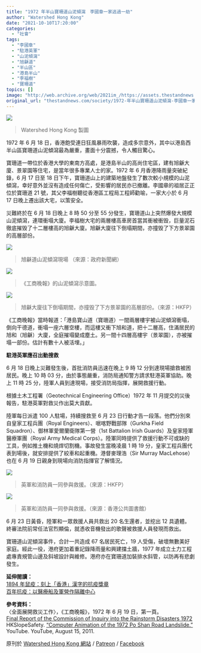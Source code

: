 ```yaml
---
title: "1972 年半山寶珊道山泥傾瀉　李國章一家逃過一劫"
author: "Watershed Hong Kong"
date: "2021-10-10T17:20:00"
categories:
  - "社會"
tags:
  - "李國章"
  - "駐港英軍"
  - "山泥傾瀉"
  - "旭龢道"
  - "半山區"
  - "港島半山"
  - "李福樹"
  - "寶珊道"
topics: []
image: "http://web.archive.org/web/2021im_/https://assets.thestandnews.com/media/photos/01535628474573482485.png"
original_url: "thestandnews.com/society/1972-年半山寶珊道山泥傾瀉-李國章一家逃過一劫"
---
```

![](http://web.archive.org/web/2021im_/https://assets.thestandnews.com/media/photos/01535628474573482485.png)
> Watershed Hong Kong 製圖

1972 年 6 月 18 日，香港飽受連日狂風暴雨吹襲，造成多宗意外，其中以港島西半山區寶珊道山泥傾瀉最為嚴重，畫面十分震撼，令人觸目驚心。

寶珊道一帶位於香港大學的東南方高處，是港島半山的高尚住宅區，建有旭龢大廈、景翠園等住宅，是當年很多專業人士的家。1972 年 6 月香港降雨量突破紀錄，6 月 17 日至 18 日下午，寶珊道山上的建築地盤發生了數次較小規模的山泥傾瀉，幸好意外並沒有造成任何傷亡，受影響的居民亦已撤離。李國章的祖居正正位於寶珊道 21 號，其父李福樹聽從香港區工程局工程師勸喻，一家大小於 6 月 17 日晚上遷出該大宅，以策安全。

災難終於在 6 月 18 日晚上 8 時 50 分至 55 分發生，寶珊道山上突然爆發大規模山泥傾瀉，連環衝塌大廈。李福樹大宅的兩層樓高車房首當其衝被衝毁，巨量泥石徹底摧毁了十二層樓高的旭龢大廈。旭龢大廈往下倒塌期間，亦撞毁了下方景翠園的高層部份。

![](http://web.archive.org/web/2021im_/https://www.watershedhk.com/wp-content/uploads/2021/10/%E6%97%AD%E9%BE%A2%E9%81%93%E5%B1%B1%E6%B3%A5%E5%82%BE%E7%80%89%E7%8F%BE%E5%A0%B4-%E4%BE%86%E6%BA%90-%E6%94%BF%E5%BA%9C%E6%96%B0%E8%81%9E%E7%B6%B2-1.jpg)
> 旭龢道山泥傾瀉現場 （來源：政府新聞網）

![](http://web.archive.org/web/2021im_/https://www.watershedhk.com/wp-content/uploads/2021/10/%E5%B7%A5%E5%95%86%E6%99%9A%E5%A0%B1%E7%9A%84%E5%B1%B1%E6%B3%A5%E5%82%BE%E7%80%89%E7%A4%BA%E6%84%8F%E5%9C%96-%E4%BE%86%E6%BA%90-%E5%B7%A5%E5%95%86%E6%99%9A%E5%A0%B1.png)
> 《工商晚報》的山泥傾瀉示意圖。

![](http://web.archive.org/web/2021im_/https://www.watershedhk.com/wp-content/uploads/2021/10/%E5%B1%B1%E6%B3%A5%E5%82%BE%E7%80%89%E5%89%8A%E5%8E%BB%E6%99%AF%E7%BF%A0%E5%9C%92%E7%9A%84%E4%B8%80%E9%83%A8%E5%88%86%E3%80%82-%E4%BE%86%E6%BA%90-HKFP.jpg)
> 旭龢大廈往下倒塌期間，亦撞毁了下方景翠園的高層部份。（來源：HKFP）

《工商晚報》當時報道：「港島寶山道（寶珊道）一間兩層樓宇被山泥傾瀉衝塌，倒向干德道，衝塌一座六層空樓，而這樓又衝下旭和道，把十二層高，住滿居民的旭和（旭龢）大廈，全庭摧塌變成塵土。另一間十四層高樓宇（景翠園），亦被摧塌一部份。估計有數十人被活埋。」

**駐港英軍應召出動搜救**

6 月 18 日晚上災難發生後，首批消防員迅速在晚上 9 時 12 分到達現場搶救被困居民。晚上 10 時 03 分，由於事態嚴重，消防局通知警方請求駐港英軍協助。晚上 11 時 25 分，陸軍人員到達現場，接受消防局指揮，展開救援行動。

根據土木工程署（Geotechnical Engineering Office）1972 年 11 月提交的災後報告，駐港英軍對救災作出莫大貢獻。

陸軍每日派遣 100 人駐場，持續搜救至 6 月 23 日行動才告一段落。他們分別來自皇家工程兵團（Royal Engineers）、啹喀野戰部隊（Gurkha Field Squadron）、御林軍愛爾蘭衛隊第一營（1st Battalion Irish Guards）及皇家陸軍醫療軍團（Royal Army Medical Corps）。陸軍同時提供了救援行動不可或缺的工具，例如推土機和燒焊切割機。事故發生當晚凌晨 1 時 19 分，皇家工程兵團代表到場後，就安排提供了絞車和起重機。港督麥理浩（Sir Murray MacLehose）也在 6 月 19 日親身到現場向消防指揮官了解情況。

![](http://web.archive.org/web/2021im_/https://www.watershedhk.com/wp-content/uploads/2021/10/%E8%8B%B1%E8%BB%8D%E5%92%8C%E6%B6%88%E9%98%B2%E5%93%A1%E4%B8%80%E5%90%8C%E5%8F%83%E8%88%87%E6%95%91%E6%8F%B4%E3%80%82%E4%BE%86%E6%BA%90-HKFP.jpg)
> 英軍和消防員一同參與救援。（來源：HKFP）

![](http://web.archive.org/web/2021im_/https://www.watershedhk.com/wp-content/uploads/2021/10/%E8%8B%B1%E8%BB%8D%E5%92%8C%E6%B6%88%E9%98%B2%E5%93%A1%E4%B8%80%E5%90%8C%E5%8F%83%E8%88%87%E6%95%91%E6%8F%B4%E3%80%82%E4%BE%86%E6%BA%90-%E9%A6%99%E6%B8%AF%E5%85%AC%E5%85%B1%E5%9C%96%E6%9B%B8%E9%A4%A8-1024x686.png)
> 英軍和消防員一同參與救援。（來源：香港公共圖書館）

6 月 23 日黃昏，陸軍和一眾救援人員共救出 20 名生還者，並挖出 12 具遺體。終審法院前常任法官烈顯倫，就憑收音機發出的歌聲被救援人員發現而救出。

寶珊道山泥傾瀉事件，合計一共造成 67 名居民死亡，19 人受傷，破壞無數美好家庭。經此一役，港府更加着重記錄降雨量和興建擋土牆，1977 年成立土力工程處專責規管山邊及斜坡設計與維修。港府亦在寶珊道加裝排水斜管，以防再有悲劇發生。

**延伸閱讀：**  
[1894 年鼠疫：刻上「香港」漢字的抗疫獎章](http://web.archive.org/web/20211010111515/https://www.watershedhk.com/1894%e5%b9%b4%e9%bc%a0%e7%96%ab%ef%bc%9a%e5%88%bb%e4%b8%8a%e3%80%8c%e9%a6%99%e6%b8%af%e3%80%8d%e6%bc%a2%e5%ad%97%e7%9a%84%e6%8a%97%e7%96%ab%e7%8d%8e%e7%ab%a0/)  
[百年抗疫：以醫療船及軍營作隔離中心](http://web.archive.org/web/20211010111515/https://www.watershedhk.com/%e7%99%be%e5%b9%b4%e6%8a%97%e7%96%ab%ef%bc%9a%e4%bb%a5%e9%86%ab%e7%99%82%e8%88%b9%e5%8f%8a%e8%bb%8d%e7%87%9f%e4%bd%9c%e9%9a%94%e9%9b%a2%e4%b8%ad%e5%bf%83/)

**參考資料：**  
〈全面展開救災工作〉，《工商晚報》，1972 年 6 月 19 日，第一頁。  
[Final Report of the Commission of Inquiry into the Rainstorm Disasters 1972](http://web.archive.org/web/20211010111515/https://www.cedd.gov.hk/filemanager/eng/content_414/er229links.pdf)  
HKSlopeSafety. [“Computer Animation of the 1972 Po Shan Road Landslide.”](http://web.archive.org/web/20211010111515/https://youtu.be/Nvcs80Ty7WE) YouTube. YouTube, August 15, 2011.

原刊於 [Watershed Hong Kong 網站](http://web.archive.org/web/20211010111515/https://www.watershedhk.com/1972%E5%B9%B4%E5%8D%8A%E5%B1%B1%E5%AF%B6%E7%8F%8A%E9%81%93%E5%B1%B1%E6%B3%A5%E5%82%BE%E7%80%89-%E6%9D%8E%E5%9C%8B%E7%AB%A0%E4%B8%80%E5%AE%B6%E9%80%83%E9%81%8E%E4%B8%80%E5%8A%AB/) / [Patreon](http://web.archive.org/web/20211010111515/https://www.patreon.com/posts/57221164) / [Facebook](http://web.archive.org/web/20211010111515/https://www.facebook.com/WatershedHK/posts/1562106657457430)